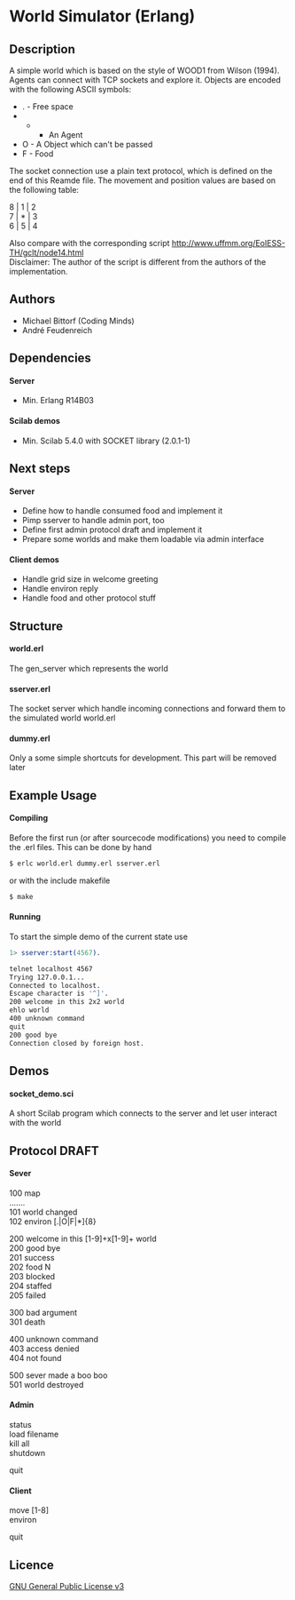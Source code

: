 World Simulator (Erlang)
========================

## Description

A simple world which is based on the style of WOOD1 from Wilson (1994).
Agents can connect with TCP sockets and explore it. Objects are encoded
with the following ASCII symbols:

 * . - Free space
 * * - An Agent
 * O - A Object which can't be passed
 * F - Food

The socket connection use a plain text protocol, which is defined on the
end of this Reamde file. The movement and position values are based on the
following table:

8 | 1 | 2  
7 | * | 3  
6 | 5 | 4

Also compare with the corresponding script http://www.uffmm.org/EoIESS-TH/gclt/node14.html  
Disclaimer: The author of the script is different from the authors of the
implementation.

## Authors

 * Michael Bittorf (Coding Minds)
 * André Feudenreich

## Dependencies

#### Server

 * Min. Erlang R14B03

#### Scilab demos

 * Min. Scilab 5.4.0 with SOCKET library (2.0.1-1)

## Next steps

#### Server

 * Define how to handle consumed food and implement it
 * Pimp sserver to handle admin port, too
 * Define first admin protocol draft and implement it
 * Prepare some worlds and make them loadable via admin interface

#### Client demos

  * Handle grid size in welcome greeting
  * Handle environ reply
  * Handle food and other protocol stuff

## Structure

#### world.erl
The gen_server which represents the world

#### sserver.erl
The socket server which handle incoming connections and forward them to the
simulated world world.erl

#### dummy.erl
Only a some simple shortcuts for development. This part will be removed later

## Example Usage

#### Compiling

Before the first run (or after sourcecode modifications) you need to compile
the .erl files. This can be done by hand
```sh
$ erlc world.erl dummy.erl sserver.erl
```
or with the include makefile
```sh
$ make
```

#### Running

To start the simple demo of the current state use
```erlang
1> sserver:start(4567).
```

```sh
telnet localhost 4567
Trying 127.0.0.1...
Connected to localhost.
Escape character is '^]'.
200 welcome in this 2x2 world
ehlo world
400 unknown command
quit
200 good bye
Connection closed by foreign host.
```

## Demos

#### socket_demo.sci

A short Scilab program which connects to the server and let user interact with the world

## Protocol DRAFT

#### Sever

100 map  
.......  
101 world changed  
102 environ [.|O|F|*]{8}

200 welcome in this [1-9]+x[1-9]+ world  
200 good bye  
201 success  
202 food N  
203 blocked  
204 staffed  
205 failed

300 bad argument  
301 death

400 unknown command  
403 access denied  
404 not found

500 sever made a boo boo  
501 world destroyed

#### Admin

status  
load filename  
kill all  
shutdown

quit

#### Client

move [1-8]  
environ

quit

## Licence
[GNU General Public License v3](http://www.gnu.org/licenses/gpl.html)

